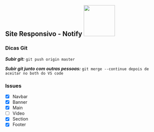 <nav>
  <h1>Site Responsivo - Notify  <img src="https://ftp.mastertech.com.br/Nginx-Fancyindex-Theme/Nginx-Fancyindex-Theme-light/estacao-logo.png"  width="100"  /></h1>
</nav>

<h3>Dicas Git</h3>

**_Subir git:_** `git push origin master`

**_Subir git junto com outras pessoas:_** `git merge --continue depois de aceitar no both do VS code`

<h3>Issues</h3>

- [x] Navbar
- [x] Banner
- [x] Main
- [ ] Video
- [x] Section
- [x] Footer
